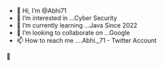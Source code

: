 - 👋 Hi, I’m @Abhi71
- 👀 I’m interested in ...Cyber Security
- 🌱 I’m currently learning ...Java Since 2022
- 💞️ I’m looking to collaborate on ...Google
- 📫 How to reach me ....Abhi._71 - Twitter Account

🤍

<!---
Abhii71/Abhii71 is a ✨ special ✨ repository because its `README.md` (this file) appears on your GitHub profile.
You can click the Preview link to take a look at your changes.
--->
